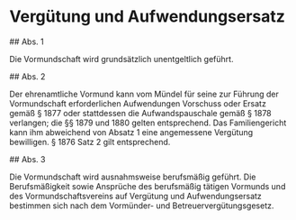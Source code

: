 # Vergütung und Aufwendungsersatz



\#\# Abs. 1

 Die Vormundschaft wird grundsätzlich unentgeltlich geführt.

\#\# Abs. 2

 Der ehrenamtliche Vormund kann vom Mündel für seine zur Führung der Vormundschaft erforderlichen Aufwendungen Vorschuss oder Ersatz gemäß § 1877 oder stattdessen die Aufwandspauschale gemäß § 1878 verlangen; die §§ 1879 und 1880 gelten entsprechend. Das Familiengericht kann ihm abweichend von Absatz 1 eine angemessene Vergütung bewilligen. § 1876 Satz 2 gilt entsprechend.

\#\# Abs. 3

 Die Vormundschaft wird ausnahmsweise berufsmäßig geführt. Die Berufsmäßigkeit sowie Ansprüche des berufsmäßig tätigen Vormunds und des Vormundschaftsvereins auf Vergütung und Aufwendungsersatz bestimmen sich nach dem Vormünder\- und Betreuervergütungsgesetz. 

